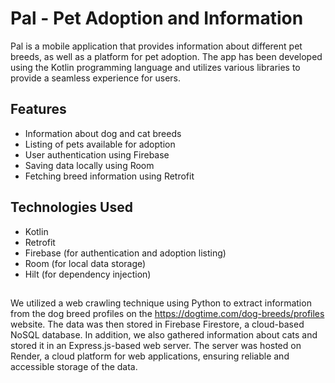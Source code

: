 # Pal - Pet Adoption and Information
Pal is a mobile application that provides information about different pet breeds, as well as a platform for pet adoption.
The app has been developed using the Kotlin programming language and utilizes various libraries to provide a seamless experience for users.

## Features
- Information about dog and cat breeds
- Listing of pets available for adoption
- User authentication using Firebase
- Saving data locally using Room
- Fetching breed information using Retrofit

## Technologies Used
- Kotlin
- Retrofit
- Firebase (for authentication and adoption listing)
- Room (for local data storage)
- Hilt (for dependency injection)

## 

We utilized a web crawling technique using Python to extract information from the dog breed profiles on the https://dogtime.com/dog-breeds/profiles website. The data was then stored in Firebase Firestore, a cloud-based NoSQL database. In addition, we also gathered information about cats and stored it in an Express.js-based web server. The server was hosted on Render, a cloud platform for web applications, ensuring reliable and accessible storage of the data.
